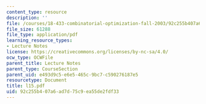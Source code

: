 ```yaml
---
content_type: resource
description: ''
file: /courses/18-433-combinatorial-optimization-fall-2003/92c255b407a6ad7d75c9ea55de2fdf33_l15.pdf
file_size: 61288
file_type: application/pdf
learning_resource_types:
- Lecture Notes
license: https://creativecommons.org/licenses/by-nc-sa/4.0/
ocw_type: OCWFile
parent_title: Lecture Notes
parent_type: CourseSection
parent_uid: e493d9c5-e6e5-465c-9bc7-c590276187e5
resourcetype: Document
title: l15.pdf
uid: 92c255b4-07a6-ad7d-75c9-ea55de2fdf33
---
```

